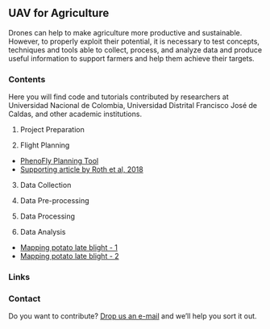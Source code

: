 ## UAV for Agriculture 

Drones can help to make agriculture more productive and sustainable. However, to
properly exploit their potential,  it is necessary to test concepts, techniques and tools able to collect, process, and analyze data and produce useful information to support farmers and help them achieve their targets.

### Contents

Here you will find code and tutorials contributed by researchers at Universidad Nacional de Colombia, Universidad Distrital Francisco José de Caldas, and other academic institutions.

1. Project Preparation

2. Flight Planning

- [PhenoFly Planning Tool](https://shiny.usys.ethz.ch/PhenoFlyPlanningTool/)
- [Supporting article by Roth et al, 2018](https://pubmed.ncbi.nlm.nih.gov/30598692/)

3. Data Collection

4. Data Pre-processing

5. Data Processing

6. Data Analysis

- [Mapping potato late blight - 1](https://jorlrodriguezg.github.io/Mapping_potato_late_blight_from_UAV-based_multispectral_imagery.html)
- [Mapping potato late blight - 2](https://jorlrodriguezg.github.io/Multispectral_imagery_classification_using_pre-trained_models.html)

### Links

### Contact

Do you want to contribute? [Drop us an e-mail](mailto:rs4all@zohomail.com) and we’ll help you sort it out.
